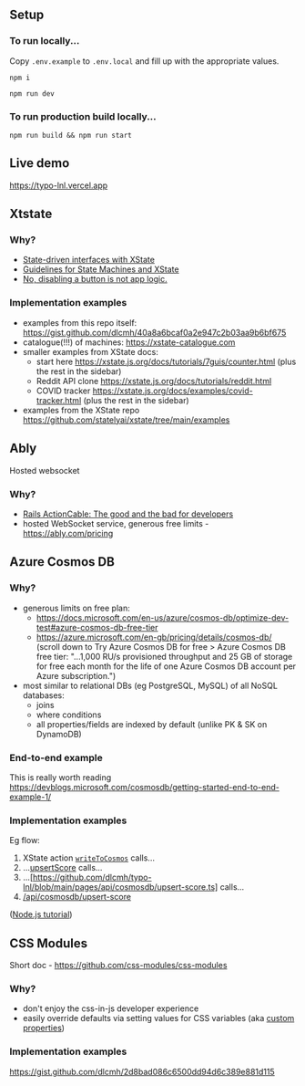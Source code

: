## Setup

### To run locally...

Copy `.env.example` to `.env.local` and fill up with the appropriate values.

`npm i`

`npm run dev`

### To run production build locally...

`npm run build && npm run start`

## Live demo

https://typo-lnl.vercel.app

## Xtstate

### Why?

- [State-driven interfaces with XState](https://blog.logrocket.com/state-driven-interfaces-with-xstate/)
- [Guidelines for State Machines and XState](https://kyleshevlin.com/guidelines-for-state-machines-and-xstate)
- [No, disabling a button is not app logic.](https://dev.to/davidkpiano/no-disabling-a-button-is-not-app-logic-598i)

### Implementation examples

- examples from this repo itself: https://gist.github.com/dlcmh/40a8a6bcaf0a2e947c2b03aa9b6bf675
- catalogue(!!!) of machines: https://xstate-catalogue.com
- smaller examples from XState docs:
  - start here https://xstate.js.org/docs/tutorials/7guis/counter.html (plus the rest in the sidebar)
  - Reddit API clone https://xstate.js.org/docs/tutorials/reddit.html
  - COVID tracker https://xstate.js.org/docs/examples/covid-tracker.html (plus the rest in the sidebar)
- examples from the XState repo https://github.com/statelyai/xstate/tree/main/examples

## Ably

Hosted websocket

### Why?

- [Rails ActionCable: The good and the bad for developers](https://ably.com/blog/rails-actioncable-the-good-and-the-bad)
- hosted WebSocket service, generous free limits - https://ably.com/pricing

## Azure Cosmos DB

### Why?

- generous limits on free plan:
  - https://docs.microsoft.com/en-us/azure/cosmos-db/optimize-dev-test#azure-cosmos-db-free-tier
  - https://azure.microsoft.com/en-gb/pricing/details/cosmos-db/ (scroll down to Try Azure Cosmos DB for free > Azure Cosmos DB free tier: "...1,000 RU/s provisioned throughput and 25 GB of storage for free each month for the life of one Azure Cosmos DB account per Azure subscription.")
- most similar to relational DBs (eg PostgreSQL, MySQL) of all NoSQL databases:
  - joins
  - where conditions
  - all properties/fields are indexed by default (unlike PK & SK on DynamoDB)

### End-to-end example

This is really worth reading https://devblogs.microsoft.com/cosmosdb/getting-started-end-to-end-example-1/

### Implementation examples

Eg flow:

1. XState action [`writeToCosmos`](https://github.com/dlcmh/typo-lnl/blob/main/containers/typo/Challenge/challengeMachine.ts#L140) calls...
2. ...[upsertScore](https://github.com/dlcmh/typo-lnl/blob/01581be7114c5c9ad3d92713b562b4dba5af0dd5/helpers/cosmosdb/upsertScore.ts#L7) calls...
3. ...[https://github.com/dlcmh/typo-lnl/blob/main/pages/api/cosmosdb/upsert-score.ts] calls...
4. [/api/cosmosdb/upsert-score](https://github.com/dlcmh/typo-lnl/blob/main/pages/api/cosmosdb/upsert-score.ts)

([Node.js tutorial](https://docs.microsoft.com/en-us/azure/cosmos-db/sql/sql-api-nodejs-get-started))

## CSS Modules

Short doc - https://github.com/css-modules/css-modules

### Why?

- don't enjoy the css-in-js developer experience
- easily override defaults via setting values for CSS variables (aka [custom properties](https://developer.mozilla.org/en-US/docs/Web/CSS/Using_CSS_custom_properties))

### Implementation examples

https://gist.github.com/dlcmh/2d8bad086c6500dd94d6c389e881d115
